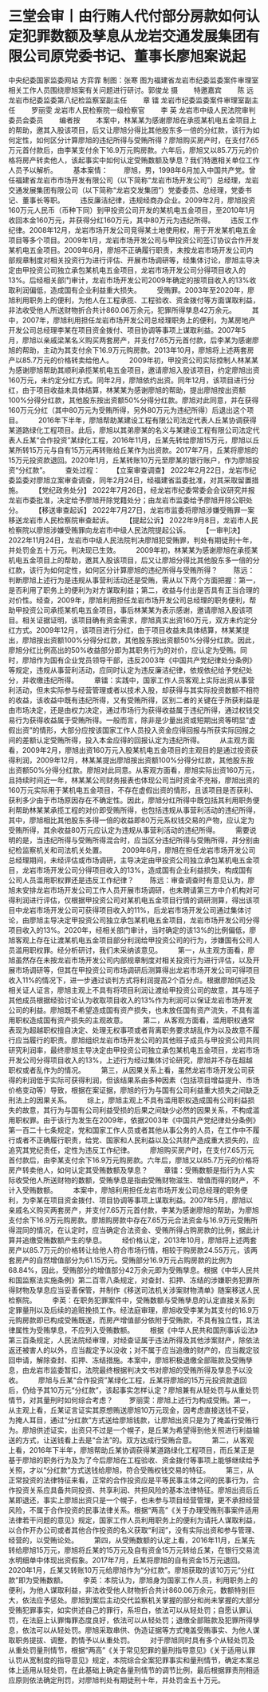 # 三堂会审丨由行贿人代付部分房款如何认定犯罪数额及孳息从龙岩交通发展集团有限公司原党委书记、董事长廖旭案说起

中央纪委国家监委网站 方弈霏
制图：张寒
图为福建省龙岩市纪委监委案件审理室相关工作人员围绕廖旭案有关问题进行研讨。郭俊龙 摄
　　特邀嘉宾
　　陈 远 龙岩市纪委监委第八纪检监察室副主任
　　章 镭 龙岩市纪委监委案件审理室副主任
　　罗丽雯 龙岩市人民检察院一级检察官
　　李 英 龙岩市中级人民法院审判委员会委员
　　编者按
　　本案中，林某某为感谢廖旭在承揽某机电五金项目上的帮助，邀其入股该项目，后又让廖旭分得比其他股东多一倍的分红款，该行为如何定性，如何区分计算廖旭的违纪所得与受贿所得？廖旭购买房产时，在支付7.65万元首付款后，由李某支付余下16.9万元购房款。六年后，廖旭又以85.7万元的价格将房产转卖他人，该起事实中如何认定受贿数额及孳息？我们特邀相关单位工作人员予以解析。
　　基本案情：
　　廖旭，男，1998年6月加入中国共产党。曾任福建省龙岩市市场开发有限公司（以下简称“龙岩市场开发公司”）总经理，龙岩交通发展集团有限公司（以下简称“龙岩交发集团”）党委委员、总经理，党委书记、董事长等职。
　　违反廉洁纪律，违规经商办企业。2009年2月，廖旭投资160万元人民币（币种下同）到甲投资公司开发的某机电五金项目，至2010年1月收回本金160万元，并获得分红160万元，其中80万元为违纪所得。
　　违反工作纪律。2008年12月，龙岩市场开发公司竞得某土地使用权，用于开发某机电五金项目等多个项目。2009年1月，龙岩市场开发公司与甲投资公司签订协议合作开发某机电五金项目。2009年6月，廖旭不正确履行职责，未按龙岩市场开发公司内部规章制度对相关投资行为进行评估、开展市场调研等，经集体讨论，廖旭主导决定由甲投资公司独立承包某机电五金项目，龙岩市场开发公司分得项目收入的13%。后经相关部门审计，龙岩市场开发公司2009年确定的按项目收入的13%收取利润偏低，造成国有企业利益重大损失。
　　受贿罪。2003年至2020年，廖旭利用职务上的便利，为他人在工程承揽、工程验收、资金拨付等方面谋取利益，非法收受他人所送财物折合共计860.06万余元，犯罪所得孳息42万余元。
　　其中，2007年，廖旭利用担任龙岩市场开发公司总经理职务上的便利，为某房地产开发公司总经理李某在项目资金拨付、项目协调等事项上谋取利益。2007年5月，廖旭以亲戚梁某名义购买两套房产，并支付7.65万元首付款，后李某为感谢廖旭的帮助，主动为其支付余下16.9万元购房款。2013年10月，廖旭将上述两套房产以85.7万元的价格转卖给他人。
　　2009年初，甲投资公司实际控制人林某某为感谢廖旭帮助其顺利承揽某机电五金项目，邀请廖旭入股该项目，约定廖旭出资160万元，未约定分红方式。同年2月，廖旭依约出资。同年12月，该项目进行分红，由于项目收益未具体结算，林某某为感谢廖旭的帮助，提出廖旭按出资额100%分得分红款，其他股东按出资额50%分得分红款。廖旭对此同意，并在获得160万元分红（其中80万元为受贿所得，另外80万元为违纪所得）后退出这个项目。
　　2016年下半年，廖旭帮助某建设工程有限公司法定代表人丘某协调获得某道路绿化工程项目。此后，廖旭以其弟廖某的名义与某建设工程有限公司法定代表人丘某“合作投资”某绿化工程，2016年11月，丘某先转给廖旭15万元，廖旭以丘某所转15万元与自有15万元再转账给丘某作为出资款。2017年7月，丘某将廖旭的15万元投资款退回。2020年1月，丘某转账10万元至廖某的银行账户，作为廖旭投资“分红款”。
　　查处过程：
　　【立案审查调查】 2022年2月22日，龙岩市纪委监委对廖旭立案审查调查，同年2月24日，经福建省监委批准，对其采取留置措施。
　　【党纪政务处分】 2022年7月26日，经龙岩市纪委常委会会议研究并报龙岩市委批准，决定给予廖旭开除党籍处分；由龙岩市监委给予廖旭开除公职处分。
　　【移送审查起诉】 2022年7月27日，龙岩市监委将廖旭涉嫌受贿罪一案移送龙岩市人民检察院审查起诉。
　　【提起公诉】 2022年9月8日，龙岩市人民检察院以廖旭涉嫌受贿罪向龙岩市中级人民法院提起公诉。
　　【一审判决】 2022年11月24日，龙岩市中级人民法院判决廖旭犯受贿罪，判处有期徒刑十年，并处罚金五十万元。判决现已生效。
　　2009年初，林某某为感谢廖旭在承揽某机电五金项目上的帮助，邀其入股该项目，后又让廖旭分得比其他股东多一倍的分红款，该行为如何定性，如何区分计算廖旭的违纪所得与受贿所得？
　　陈远：判断廖旭上述行为是违规从事营利活动还是受贿，需从以下两个方面把握：第一，是否利用了职务上的便利为对方谋取利益；第二，收益与付出是否具有正当合理的对价性。经查，2009年，廖旭利用担任龙岩市场开发公司总经理的职务便利，帮助甲投资公司承揽某机电五金项目，事后林某某为表示感谢，邀请廖旭入股该项目。相关证据证明，该项目确有资金需求，廖旭真实出资160万元，双方未约定分红方式。2009年12月，该项目进行分红，由于项目收益未具体结算，林某某提出，廖旭按出资额100%分得分红款，其他股东按出资额50%分得分红款。因此，廖旭分红比例高出的50%收益部分即为其职务行为的对价，应认定为受贿。同时，廖旭作为国有企业党员领导干部，违反2003年《中国共产党纪律处分条例》等规定，违规从事营利活动，应同时认定为违反廉洁纪律，依规依纪给予党纪处分，并收缴违纪所得。
　　章镭：实践中，国家工作人员客观上实际出资从事营利活动，但未实际参与经营管理或者以技术入股，却获得与其实际投资数额不相符的收益，该收益中既有违纪所得，又有受贿所得，区别二者的关键在于所获利益是由市场决定，还是由权力决定，通过市场行为获得收益属于违纪所得，通过权钱交易行为获得收益属于受贿所得。一般而言，除非是少量出资或短期出资等明显“虚假出资”的情形，大部分应按该国家工作人员投入资金应得回报与所获实际回报之间的差额认定受贿所得，投入本金应得的回报认定为违纪所得。
　　从主观方面看，2009年2月，廖旭出资160万元入股某机电五金项目的主观目的是通过投资获得利润，2009年12月，林某某提出廖旭按出资额100%分得分红款，其他股东按出资额50%分得分红款。廖旭对此同意。从客观方面看，廖旭实际出资160万元，且持续时间近一年，林某某公司财务报表也体现公司当时资金不充裕，廖旭出资的160万元实际用于某机电五金项目，不存在虚假出资的情形，且该项目是否获利、获利多少由于市场原因存在不确定性。因此，廖旭分红所得中既包括其利用职务便利帮助林某某承揽工程的对价即受贿所得，也包括违规从事营利活动的违纪所得，其中，廖旭相比其他股东多得一倍的收益即80万元系权钱交易的产物，应认定为受贿所得，其余收益80万元应认定为违规从事营利活动的违纪所得。
　　需要说明的是，当违纪所得与受贿所得混合时，应当区分违纪所得与受贿所得，并分别由纪检监察机关和司法机关处置。
　　2009年6月，廖旭在担任龙岩市场开发公司总经理期间，未经评估或市场调研，主导决定由甲投资公司独立承包某机电五金项目，龙岩市场开发公司分得项目收入的13%，造成国有企业利益损失，构成国有公司人员滥用职权罪还是违反工作纪律？
　　陈远：审查调查时有意见认为，廖旭未安排龙岩市场开发公司工作人员开展市场调研，也未聘请第三方中介机构对可得利润进行评估，仅根据甲投资公司对某机电五金项目行情的调研测算，得出该项目中龙岩市场开发公司可获得项目收入的11%，后龙岩市场开发公司通过集体讨论，由廖旭主导决定甲投资公司独立承包某机电五金项目，龙岩市场开发公司分得项目收入的13%。2020年，经相关部门审计，当时确定的该13%的比例偏低，廖旭客观上存在让渡某机电五金项目部分利润给甲投资公司的行为，涉嫌国有公司人员滥用职权罪。经分析研讨，我们未采纳该意见。
　　第一，从主观方面看，廖旭虽然存在未按龙岩市场开发公司内部规章制度对相关投资行为进行评估，以及开展市场调研等，但其在甲投资公司市场调研后测算得出龙岩市场开发公司可得项目收入11%的情况下，进一步通过谈判方式将利润提高2个百分点。根据廖旭供述及相关证人证言，廖旭主观上不具有将项目利润让渡给甲投资公司的故意，其与班子其他成员根据经验讨论认为收取项目收入的13%作为利润可以保证龙岩市场开发公司的利益。廖旭既不希望造成国有资产损失，也未放任国有资产流失，不具有滥用职权造成国有资产损失的主观故意。
　　第二，从客观方面看，滥用职权通常表现为超越职权擅自决定、处理无权事项或者背离职务要求胡乱作为以及故意不履行应当履行的职责。廖旭组织龙岩市场开发公司的其他班子成员与甲投资公司共同研究利润率，最终廖旭主导决定由甲投资公司独立承包某机电五金项目，龙岩市场开发公司分得项目收入的13%，上述行为经过集体讨论研究，廖旭并不存在超越职权或者乱作为的情况。
　　第三，从因果关系上看，虽然龙岩市场开发公司获得的利润低于实际可获得利润，但该结果系由多种因素（包括项目增益提升、市场价格变动等）导致，根据在案证据，廖旭的行为与国有公司利益重大损失之间缺乏刑法上的因果关系。
　　综上，廖旭主观上不具有滥用职权造成国有公司利益损失的故意，其行为与国有公司利益受损的后果之间缺少必然的因果关系，不构成滥用职权罪。由于该行为发生在2009年，依据2003年《中国共产党纪律处分条例》第一百二十七条规定，党和国家工作人员或者其他从事公务的人员，在工作中不履行或者不正确履行职责，给党、国家和人民利益以及公共财产造成重大损失的，应追究其党纪责任，定性为违反工作纪律。
　　廖旭购买房产时，在支付7.65万元首付款后，由李某支付余下16.9万元购房款。六年后，廖旭又以85.7万元的价格将房产转卖他人，如何认定其受贿数额及孳息？
　　章镭：受贿数额是指行为人实际收受他人所送财物的数额，受贿孳息是指由受贿财物滋生、增值而得的财产，不计入受贿数额。
　　本案中，廖旭利用担任龙岩市场开发公司总经理的职务便利，为李某在项目资金拨付、项目协调等事项上谋取利益。2007年5月，廖旭以亲戚名义购买两套房产，并支付7.65万元首付款，李某为感谢廖旭的帮助，为廖旭支付余下16.9万元购房款。廖旭购房款中存在7.65万元合法资金与16.9万元受贿所得混同的情况，在认定时，应当确定合法资金、受贿所得占购房款的比例，据此计算并追缴受贿数额产生的孳息。
　　经价格认定，2013年10月，廖旭将上述两套房产以85.7万元的价格转让给他人符合市场行情，相较于购房款24.55万元，该两套房产的自然增值部分为61.15万元。受贿部分16.9万元占购房款的比例为68.84%，因此，受贿部分的增值部分42万余元即为受贿孳息。根据《中华人民共和国监察法实施条例》第二百零八条规定，对查封、扣押、冻结的涉嫌职务犯罪所得财物及孳息应当妥善保管，并制作《移送司法机关涉案财物清单》随案移送人民检察院。
　　李英：在职务犯罪案件中，受贿数额与受贿孳息的认定直接关系到定罪量刑以及后续的追赃挽损工作。经法庭审理，廖旭收受李某为其支付的16.9万元购房款即已构成受贿既遂，而房产增值部分依附于受贿款，不具有独立性，其法律属性为受贿孳息，不应列入受贿数额。
　　根据《中华人民共和国刑事诉讼法》第三百条规定，人民法院经审理，对经查证属于违法所得及其他涉案财产，除依法返还被害人的以外，应当裁定予以没收；对不属于应当追缴的财产的，应当裁定驳回申请，解除查封、扣押、冻结措施。本案中，廖旭积极退缴全部赃款及受贿孳息，由龙岩市监委暂扣，法院最终根据判决文书对廖旭的受贿所得及孳息予以没收。
　　廖旭与丘某“合作投资”某绿化工程，丘某将廖旭的15万元投资款退回后，仍给予其10万元“分红款”，该起事实怎样认定？廖旭兼有从轻处罚与从重处罚情节，对其量刑时如何综合考虑？
　　罗丽雯：廖旭上述行为构成受贿。第一，从主观上看，丘某证言证实其原想贿送廖旭10万元现金，因考虑直接送钱不妥，为掩人耳目，通过“分红款”方式送给廖旭钱款，让廖旭出资只是为了掩盖行受贿行为。廖旭供述证实，出资只不过是一个幌子，是丘某为希望得到他关照进行利益输送的方式，让送钱看上去是“合法”的。双方达成行受贿合意。
　　第二，从客观上看，2016年下半年，廖旭帮助丘某协调获得某道路绿化工程项目，而丘某正是基于廖旭的职务行为及为了今后廖旭在工程验收、资金拨付等事项上能够继续给予关照，才以“分红款”方式送钱给廖旭，符合受贿权钱交易的特征。
　　第三，从正常投资的法律特征来看，正常的合作投资应是平等民事主体之间的民事行为，合作投资关系应具备共同投资、共享利润、共担风险的基本法律特征。廖旭出资后丘某即退还，事实上廖旭出资只是一个幌子，也未参与项目经营管理，更不承担经营风险，不属于合作投资的民事法律关系。根据“两高”《关于办理受贿刑事案件适用法律若干问题的意见》规定，国家工作人员利用职务上的便利为请托人谋取利益，以合作开办公司或者其他合作投资的名义获取“利润”，没有实际出资和参与管理、经营的，以受贿论处。
　　第四，从受贿数额的认定上看，2016年11月，丘某先转给廖旭15万元，廖旭将丘某的15万元及自有资金15万元转给丘某，在银行交易流水明细单中体现出资假象。2017年7月，丘某将廖旭的自有资金15万元退回。2020年1月，丘某又转账10万元给廖旭作为“分红款”。廖旭获取的该10万元“分红款”即为受贿数额。
　　李英：本院认为，廖旭身为国家工作人员，利用职务上的便利，为他人谋取利益，非法收受他人财物折合共计860.06万余元，数额特别巨大，依法应予惩处。廖旭到案后主动交代监察机关掌握的部分和尚未掌握的大部分受贿犯罪事实，如实供述自己的罪行，系坦白，依法可以从轻处罚；自愿认罪认罚，在法庭上认罪悔罪态度良好，依法可以从轻处罚；退缴全部赃款及犯罪所得孳息，依法可以从轻处罚。廖旭采取串供、伪造证据等方式掩盖受贿事实、为他人谋取职务提拔、调整，酌情予以从重处罚。
　　对于廖旭同时具有多个从轻处罚及从重处罚量刑情节，根据“两高”《关于常见犯罪的量刑指导意见》《关于适用认罪认罚从宽制度的指导意见》规定，本院综合全案犯罪事实和量刑情节，确定本案总体上适用从轻处罚，在此基础上确定各量刑情节的调节比例，最后根据罪责刑相适应原则依法确定刑罚，对廖旭判处有期徒刑十年，并处罚金五十万元。
